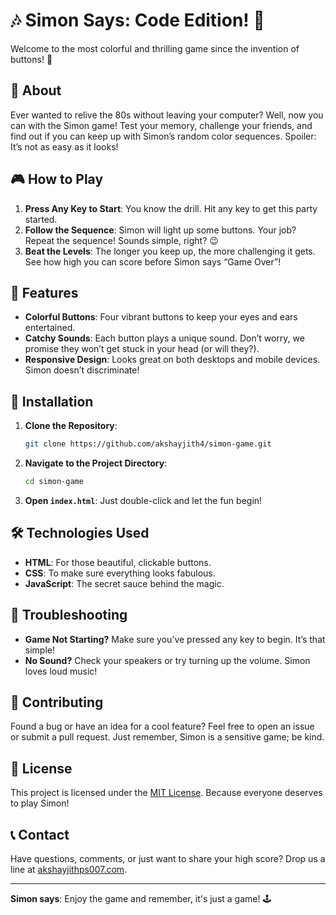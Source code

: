 # 🎶 Simon Says: Code Edition! 🎵

Welcome to the most colorful and thrilling game since the invention of buttons! 🌈

## 🚀 About

Ever wanted to relive the 80s without leaving your computer? Well, now you can with the Simon game! Test your memory, challenge your friends, and find out if you can keep up with Simon’s random color sequences. Spoiler: It’s not as easy as it looks!

## 🎮 How to Play

1. **Press Any Key to Start**: You know the drill. Hit any key to get this party started.
2. **Follow the Sequence**: Simon will light up some buttons. Your job? Repeat the sequence! Sounds simple, right? 😉
3. **Beat the Levels**: The longer you keep up, the more challenging it gets. See how high you can score before Simon says “Game Over”!

## 🧩 Features

- **Colorful Buttons**: Four vibrant buttons to keep your eyes and ears entertained.
- **Catchy Sounds**: Each button plays a unique sound. Don’t worry, we promise they won’t get stuck in your head (or will they?).
- **Responsive Design**: Looks great on both desktops and mobile devices. Simon doesn’t discriminate!

## 🌟 Installation

1. **Clone the Repository**:

    ```bash
    git clone https://github.com/akshayjith4/simon-game.git
    ```

2. **Navigate to the Project Directory**:

    ```bash
    cd simon-game
    ```

3. **Open `index.html`**: Just double-click and let the fun begin!

## 🛠️ Technologies Used

- **HTML**: For those beautiful, clickable buttons.
- **CSS**: To make sure everything looks fabulous.
- **JavaScript**: The secret sauce behind the magic.

## 🤔 Troubleshooting

- **Game Not Starting?** Make sure you’ve pressed any key to begin. It’s that simple!
- **No Sound?** Check your speakers or try turning up the volume. Simon loves loud music!

## 🎉 Contributing

Found a bug or have an idea for a cool feature? Feel free to open an issue or submit a pull request. Just remember, Simon is a sensitive game; be kind.

## 📄 License

This project is licensed under the [MIT License](LICENSE). Because everyone deserves to play Simon!

## 📞 Contact

Have questions, comments, or just want to share your high score? Drop us a line at [akshayjithps007.com](mailto:akshayjithps007.com).

---

**Simon says**: Enjoy the game and remember, it's just a game! 🕹️

